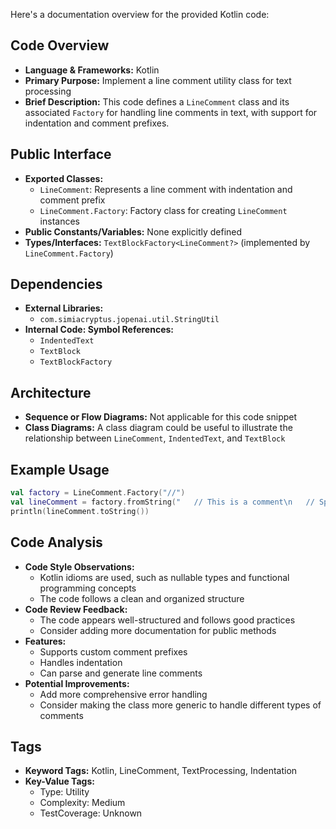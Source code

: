 Here's a documentation overview for the provided Kotlin code:

## Code Overview
- **Language & Frameworks:** Kotlin
- **Primary Purpose:** Implement a line comment utility class for text processing
- **Brief Description:** This code defines a `LineComment` class and its associated `Factory` for handling line comments in text, with support for indentation and comment prefixes.

## Public Interface
- **Exported Classes:**
  - `LineComment`: Represents a line comment with indentation and comment prefix
  - `LineComment.Factory`: Factory class for creating `LineComment` instances
- **Public Constants/Variables:** None explicitly defined
- **Types/Interfaces:** `TextBlockFactory<LineComment?>` (implemented by `LineComment.Factory`)

## Dependencies
- **External Libraries:**
  - `com.simiacryptus.jopenai.util.StringUtil`
- **Internal Code: Symbol References:**
  - `IndentedText`
  - `TextBlock`
  - `TextBlockFactory`

## Architecture
- **Sequence or Flow Diagrams:** Not applicable for this code snippet
- **Class Diagrams:** A class diagram could be useful to illustrate the relationship between `LineComment`, `IndentedText`, and `TextBlock`

## Example Usage
```kotlin
val factory = LineComment.Factory("//")
val lineComment = factory.fromString("   // This is a comment\n   // Spanning multiple lines")
println(lineComment.toString())
```

## Code Analysis
- **Code Style Observations:**
  - Kotlin idioms are used, such as nullable types and functional programming concepts
  - The code follows a clean and organized structure
- **Code Review Feedback:**
  - The code appears well-structured and follows good practices
  - Consider adding more documentation for public methods
- **Features:**
  - Supports custom comment prefixes
  - Handles indentation
  - Can parse and generate line comments
- **Potential Improvements:**
  - Add more comprehensive error handling
  - Consider making the class more generic to handle different types of comments

## Tags
- **Keyword Tags:** Kotlin, LineComment, TextProcessing, Indentation
- **Key-Value Tags:**
  - Type: Utility
  - Complexity: Medium
  - TestCoverage: Unknown